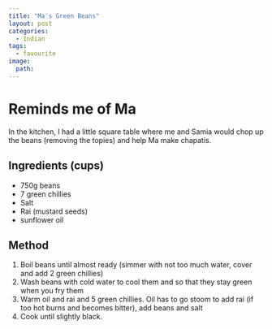 ```yaml
---
title: "Ma's Green Beans"
layout: post
categories:
  - Indian
tags:
  - favourite
image: 
  path: 
---
```

# Reminds me of Ma

In the kitchen, I had a little square table where me and Samia would chop up the beans (removing the topies) and help Ma make chapatis. 


## Ingredients (cups)

- 750g beans
- 7 green chillies 
- Salt 
- Rai (mustard seeds)
- sunflower oil


## Method

1. Boil beans until almost ready (simmer with not too much water, cover and add 2 green chillies)
2. Wash beans with cold water to cool them and so that they stay green when you fry them
3. Warm oil and rai and 5 green chillies. Oil has to go stoom to add rai (if too hot burns and becomes bitter), add beans and salt 
4. Cook until slightly black.



